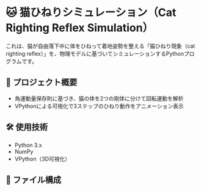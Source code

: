 # 🐱 猫ひねりシミュレーション（Cat Righting Reflex Simulation）

これは、猫が自由落下中に体をひねって着地姿勢を整える「猫ひねり現象（cat righting reflex）」を、物理モデルに基づいてシミュレーションするPythonプログラムです。

## 🔬 プロジェクト概要

- 角運動量保存則に基づき、猫の体を2つの剛体に分けて回転運動を解析
- VPythonによる可視化で3ステップのひねり動作をアニメーション表示

## 🛠 使用技術

- Python 3.x
- NumPy
- VPython（3D可視化）

## 📂 ファイル構成
